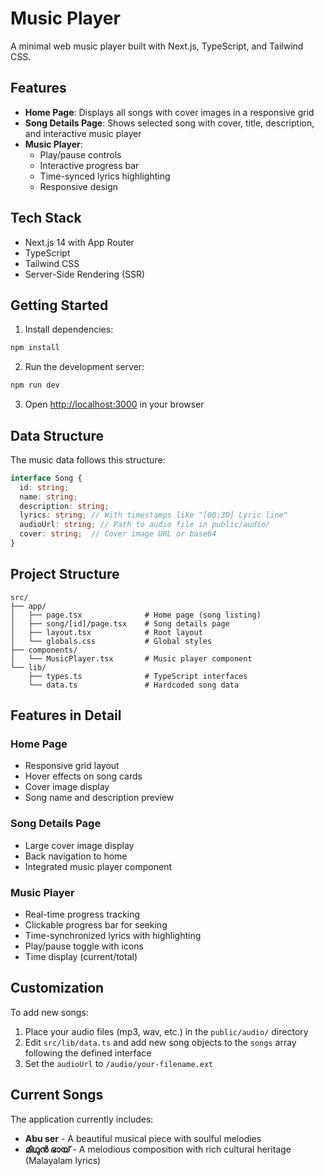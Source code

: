 # Music Player

A minimal web music player built with Next.js, TypeScript, and Tailwind CSS.

## Features

- **Home Page**: Displays all songs with cover images in a responsive grid
- **Song Details Page**: Shows selected song with cover, title, description, and interactive music player
- **Music Player**: 
  - Play/pause controls
  - Interactive progress bar
  - Time-synced lyrics highlighting
  - Responsive design

## Tech Stack

- Next.js 14 with App Router
- TypeScript
- Tailwind CSS
- Server-Side Rendering (SSR)

## Getting Started

1. Install dependencies:
```bash
npm install
```

2. Run the development server:
```bash
npm run dev
```

3. Open [http://localhost:3000](http://localhost:3000) in your browser

## Data Structure

The music data follows this structure:

```typescript
interface Song {
  id: string;
  name: string;
  description: string;
  lyrics: string; // With timestamps like "[00:30] Lyric line"
  audioUrl: string; // Path to audio file in public/audio/
  cover: string;  // Cover image URL or base64
}
```

## Project Structure

```
src/
├── app/
│   ├── page.tsx              # Home page (song listing)
│   ├── song/[id]/page.tsx    # Song details page
│   ├── layout.tsx            # Root layout
│   └── globals.css           # Global styles
├── components/
│   └── MusicPlayer.tsx       # Music player component
└── lib/
    ├── types.ts              # TypeScript interfaces
    └── data.ts               # Hardcoded song data
```

## Features in Detail

### Home Page
- Responsive grid layout
- Hover effects on song cards
- Cover image display
- Song name and description preview

### Song Details Page
- Large cover image display
- Back navigation to home
- Integrated music player component

### Music Player
- Real-time progress tracking
- Clickable progress bar for seeking
- Time-synchronized lyrics with highlighting
- Play/pause toggle with icons
- Time display (current/total)

## Customization

To add new songs:
1. Place your audio files (mp3, wav, etc.) in the `public/audio/` directory
2. Edit `src/lib/data.ts` and add new song objects to the `songs` array following the defined interface
3. Set the `audioUrl` to `/audio/your-filename.ext`

## Current Songs

The application currently includes:
- **Abu ser** - A beautiful musical piece with soulful melodies
- **മിഥുൻ ഭായ്** - A melodious composition with rich cultural heritage (Malayalam lyrics) 